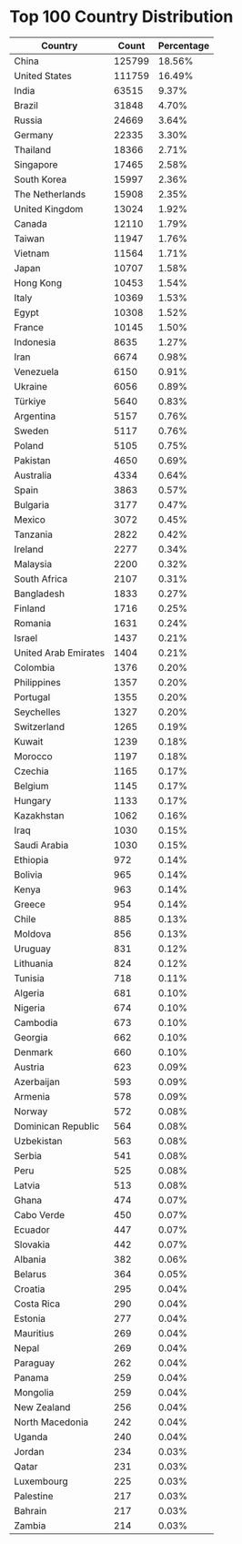 # Top 100 Country Distribution
| Country | Count | Percentage |
|----|----|----|
| China | 125799 | 18.56% |
| United States | 111759 | 16.49% |
| India | 63515 | 9.37% |
| Brazil | 31848 | 4.70% |
| Russia | 24669 | 3.64% |
| Germany | 22335 | 3.30% |
| Thailand | 18366 | 2.71% |
| Singapore | 17465 | 2.58% |
| South Korea | 15997 | 2.36% |
| The Netherlands | 15908 | 2.35% |
| United Kingdom | 13024 | 1.92% |
| Canada | 12110 | 1.79% |
| Taiwan | 11947 | 1.76% |
| Vietnam | 11564 | 1.71% |
| Japan | 10707 | 1.58% |
| Hong Kong | 10453 | 1.54% |
| Italy | 10369 | 1.53% |
| Egypt | 10308 | 1.52% |
| France | 10145 | 1.50% |
| Indonesia | 8635 | 1.27% |
| Iran | 6674 | 0.98% |
| Venezuela | 6150 | 0.91% |
| Ukraine | 6056 | 0.89% |
| Türkiye | 5640 | 0.83% |
| Argentina | 5157 | 0.76% |
| Sweden | 5117 | 0.76% |
| Poland | 5105 | 0.75% |
| Pakistan | 4650 | 0.69% |
| Australia | 4334 | 0.64% |
| Spain | 3863 | 0.57% |
| Bulgaria | 3177 | 0.47% |
| Mexico | 3072 | 0.45% |
| Tanzania | 2822 | 0.42% |
| Ireland | 2277 | 0.34% |
| Malaysia | 2200 | 0.32% |
| South Africa | 2107 | 0.31% |
| Bangladesh | 1833 | 0.27% |
| Finland | 1716 | 0.25% |
| Romania | 1631 | 0.24% |
| Israel | 1437 | 0.21% |
| United Arab Emirates | 1404 | 0.21% |
| Colombia | 1376 | 0.20% |
| Philippines | 1357 | 0.20% |
| Portugal | 1355 | 0.20% |
| Seychelles | 1327 | 0.20% |
| Switzerland | 1265 | 0.19% |
| Kuwait | 1239 | 0.18% |
| Morocco | 1197 | 0.18% |
| Czechia | 1165 | 0.17% |
| Belgium | 1145 | 0.17% |
| Hungary | 1133 | 0.17% |
| Kazakhstan | 1062 | 0.16% |
| Iraq | 1030 | 0.15% |
| Saudi Arabia | 1030 | 0.15% |
| Ethiopia | 972 | 0.14% |
| Bolivia | 965 | 0.14% |
| Kenya | 963 | 0.14% |
| Greece | 954 | 0.14% |
| Chile | 885 | 0.13% |
| Moldova | 856 | 0.13% |
| Uruguay | 831 | 0.12% |
| Lithuania | 824 | 0.12% |
| Tunisia | 718 | 0.11% |
| Algeria | 681 | 0.10% |
| Nigeria | 674 | 0.10% |
| Cambodia | 673 | 0.10% |
| Georgia | 662 | 0.10% |
| Denmark | 660 | 0.10% |
| Austria | 623 | 0.09% |
| Azerbaijan | 593 | 0.09% |
| Armenia | 578 | 0.09% |
| Norway | 572 | 0.08% |
| Dominican Republic | 564 | 0.08% |
| Uzbekistan | 563 | 0.08% |
| Serbia | 541 | 0.08% |
| Peru | 525 | 0.08% |
| Latvia | 513 | 0.08% |
| Ghana | 474 | 0.07% |
| Cabo Verde | 450 | 0.07% |
| Ecuador | 447 | 0.07% |
| Slovakia | 442 | 0.07% |
| Albania | 382 | 0.06% |
| Belarus | 364 | 0.05% |
| Croatia | 295 | 0.04% |
| Costa Rica | 290 | 0.04% |
| Estonia | 277 | 0.04% |
| Mauritius | 269 | 0.04% |
| Nepal | 269 | 0.04% |
| Paraguay | 262 | 0.04% |
| Panama | 259 | 0.04% |
| Mongolia | 259 | 0.04% |
| New Zealand | 256 | 0.04% |
| North Macedonia | 242 | 0.04% |
| Uganda | 240 | 0.04% |
| Jordan | 234 | 0.03% |
| Qatar | 231 | 0.03% |
| Luxembourg | 225 | 0.03% |
| Palestine | 217 | 0.03% |
| Bahrain | 217 | 0.03% |
| Zambia | 214 | 0.03% |

